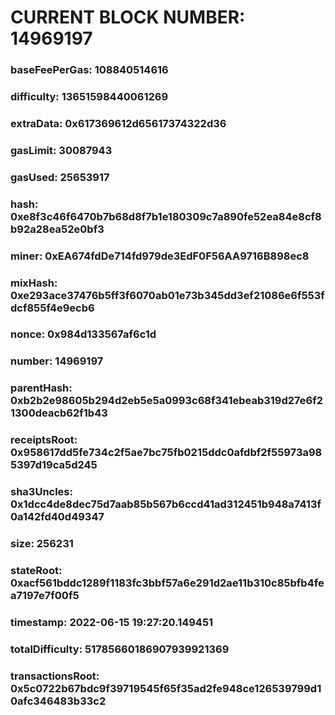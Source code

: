 # CURRENT BLOCK NUMBER: 14969197

### baseFeePerGas: 108840514616
### difficulty: 13651598440061269
### extraData: 0x617369612d65617374322d36
### gasLimit: 30087943
### gasUsed: 25653917
### hash: 0xe8f3c46f6470b7b68d8f7b1e180309c7a890fe52ea84e8cf8b92a28ea52e0bf3
### miner: 0xEA674fdDe714fd979de3EdF0F56AA9716B898ec8
### mixHash: 0xe293ace37476b5ff3f6070ab01e73b345dd3ef21086e6f553fdcf855f4e9ecb6
### nonce: 0x984d133567af6c1d
### number: 14969197
### parentHash: 0xb2b2e98605b294d2eb5e5a0993c68f341ebeab319d27e6f21300deacb62f1b43
### receiptsRoot: 0x958617dd5fe734c2f5ae7bc75fb0215ddc0afdbf2f55973a985397d19ca5d245
### sha3Uncles: 0x1dcc4de8dec75d7aab85b567b6ccd41ad312451b948a7413f0a142fd40d49347
### size: 256231
### stateRoot: 0xacf561bddc1289f1183fc3bbf57a6e291d2ae11b310c85bfb4fea7197e7f00f5
### timestamp: 2022-06-15 19:27:20.149451
### totalDifficulty: 51785660186907939921369
### transactionsRoot: 0x5c0722b67bdc9f39719545f65f35ad2fe948ce126539799d10afc346483b33c2
